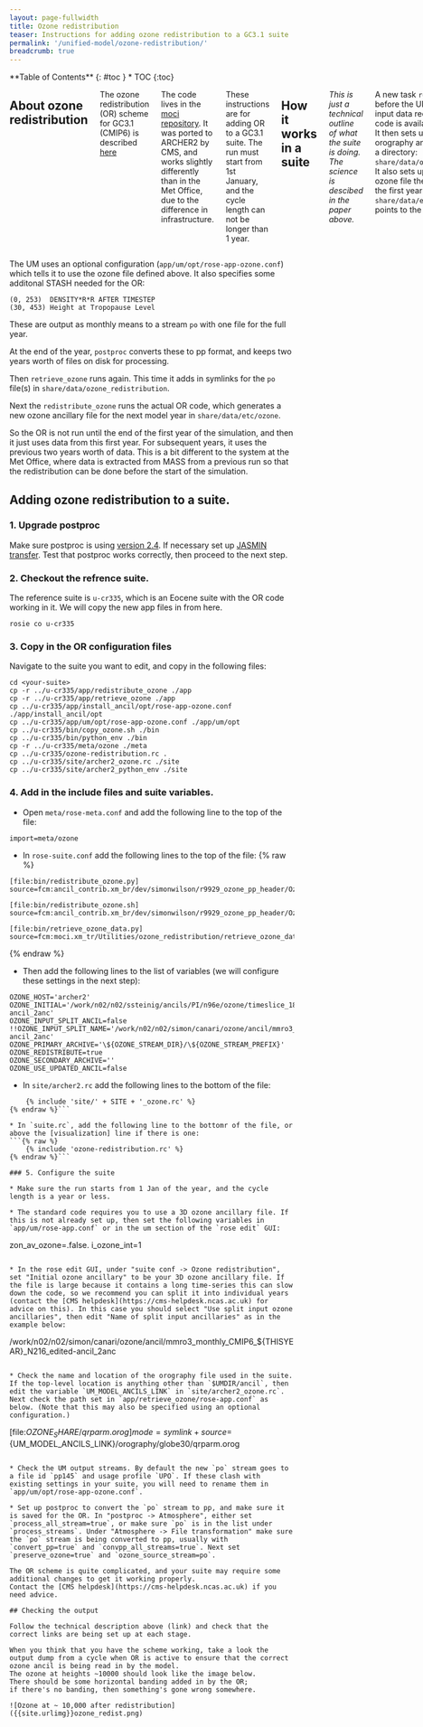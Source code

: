```yaml
---
layout: page-fullwidth
title: Ozone redistribution
teaser: Instructions for adding ozone redistribution to a GC3.1 suite
permalink: '/unified-model/ozone-redistribution/'
breadcrumb: true
---
```


<div class="row">
<div class="medium-4 medium-push-8 columns" markdown="1">
<div class="panel radius" markdown="1">
**Table of Contents**
{: #toc }
*  TOC
{:toc}
</div><!-- /.panel -->
</div><!-- /.medium-4 -->

<div class="medium-8 medium-pull-4 columns" markdown="1">

## About ozone redistribution

The ozone redistribution (OR) scheme for GC3.1 (CMIP6) is described [here](https://doi.org/10.1029/2019MS001714)

The code lives in the [moci repository](https://code.metoffice.gov.uk/trac/moci/wiki/OzoneRedistribution). 
It was ported to ARCHER2 by CMS, and works slightly differently than in the Met Office, 
due to the difference in infrastructure. 

These instructions are for adding OR to a GC3.1 suite. The run must start from 1st January, and the cycle length can not be longer than 1 year.

## How it works in a suite

_This is just a technical outline of what the suite is doing. The science is descibed in the paper above._

A new task `retrieve_ozone` runs before the UM and checks the input data required for the OR code is available.  
It then sets up symlinks to the orography and ozone ancillary in a directory: `share/data/ozone_redistribution`.
It also sets up a symlink to the ozone file the model will use for the first year of the simulation in `share/data/etc/ozone`. 
This just points to the original ozone ancil. 

</div><!-- /.medium-8.columns -->
</div><!-- /.row -->

The UM uses an optional configuration (`app/um/opt/rose-app-ozone.conf`) which tells it to use the ozone file defined above. 
It also specifies some additonal STASH needed for the OR: 
```
(0, 253)  DENSITY*R*R AFTER TIMESTEP
(30, 453) Height at Tropopause Level
```
These are output as monthly means to a stream `po` with one file for the full year. 

At the end of the year, `postproc` converts these to pp format, and keeps two years worth of files on disk for processing. 

Then `retrieve_ozone` runs again. This time it adds in symlinks for the `po` file(s) in `share/data/ozone_redistribution`. 

Next the `redistribute_ozone` runs the actual OR code, which generates a new ozone ancillary file for the next model year in `share/data/etc/ozone`. 

So the OR is not run until the end of the first year of the simulation, and then it just uses data from this first year. 
For subsequent years, it uses the previous two years worth of data. 
This is a bit different to the system at the Met Office, 
where data is extracted from MASS from a previous run 
so that the redistribution can be done before the start of the simulation.


## Adding ozone redistribution to a suite.

### 1. Upgrade postproc

Make sure postproc is using [version 2.4](unified-model/jdma.md#um-rose-suite-changes). 
If necessary set up [JASMIN transfer](unified_model/pptransfer/).
Test that postproc works correctly, then proceed to the next step.

### 2. Checkout the refrence suite.

The reference suite is `u-cr335`, which is an Eocene suite with the OR code working in it.
We will copy the new app files in from here.
```
rosie co u-cr335
```

### 3. Copy in the OR configuration files

Navigate to the suite you want to edit, and copy in the following files:
```
cd <your-suite>
cp -r ../u-cr335/app/redistribute_ozone ./app
cp -r ../u-cr335/app/retrieve_ozone ./app
cp ../u-cr335/app/install_ancil/opt/rose-app-ozone.conf ./app/install_ancil/opt
cp ../u-cr335/app/um/opt/rose-app-ozone.conf ./app/um/opt
cp ../u-cr335/bin/copy_ozone.sh ./bin
cp ../u-cr335/bin/python_env ./bin
cp -r ../u-cr335/meta/ozone ./meta
cp ../u-cr335/ozone-redistribution.rc .
cp ../u-cr335/site/archer2_ozone.rc ./site
cp ../u-cr335/site/archer2_python_env ./site
```

### 4. Add in the include files and suite variables. 

* Open `meta/rose-meta.conf` and add the following line to the top of the file:
```
import=meta/ozone
```

* In `rose-suite.conf` add the following lines to the top of the file:
{% raw %}
~~~
[file:bin/redistribute_ozone.py]
source=fcm:ancil_contrib.xm_br/dev/simonwilson/r9929_ozone_pp_header/OzoneConc/bin/redistribute_ozone.py

[file:bin/redistribute_ozone.sh]
source=fcm:ancil_contrib.xm_br/dev/simonwilson/r9929_ozone_pp_header/OzoneConc/bin/redistribute_ozone.sh

[file:bin/retrieve_ozone_data.py]
source=fcm:moci.xm_tr/Utilities/ozone_redistribution/retrieve_ozone_data.py@postproc_2.4
~~~
{% endraw %}

* Then add the following lines to the list of variables (we will configure these settings in the next step):

```
OZONE_HOST='archer2'
OZONE_INITIAL='/work/n02/n02/ssteinig/ancils/PI/n96e/ozone/timeslice_1850/mmro3_monthly_CMIP6_1850_N96_edited-ancil_2anc'
OZONE_INPUT_SPLIT_ANCIL=false
!!OZONE_INPUT_SPLIT_NAME='/work/n02/n02/simon/canari/ozone/ancil/mmro3_monthly_CMIP6_\${THISYEAR}_N216_edited-ancil_2anc'
OZONE_PRIMARY_ARCHIVE='\${OZONE_STREAM_DIR}/\${OZONE_STREAM_PREFIX}'
OZONE_REDISTRIBUTE=true
OZONE_SECONDARY_ARCHIVE=''
OZONE_USE_UPDATED_ANCIL=false
```

* In `site/archer2.rc` add the following lines to the bottom of the file:
```{% raw %}
	{% include 'site/' + SITE + '_ozone.rc' %}
{% endraw %}```

* In `suite.rc`, add the following line to the bottomr of the file, or above the [visualization] line if there is one:
```{% raw %}
	{% include 'ozone-redistribution.rc' %}
{% endraw %}```

### 5. Configure the suite 

* Make sure the run starts from 1 Jan of the year, and the cycle length is a year or less.

* The standard code requires you to use a 3D ozone ancillary file. If this is not already set up, then set the following variables in `app/um/rose-app.conf` or in the um section of the `rose edit` GUI:
```
  zon_av_ozone=.false.
  i_ozone_int=1
```

* In the rose edit GUI, under "suite conf -> Ozone redistribution", set "Initial ozone ancillary" to be your 3D ozone ancillary file. If the file is large because it contains a long time-series this can slow down the code, so we recommend you can split it into individual years (contact the [CMS helpdesk](https://cms-helpdesk.ncas.ac.uk) for advice on this). In this case you should select "Use split input ozone ancillaries", then edit "Name of split input ancillaries" as in the example below: 
```
/work/n02/n02/simon/canari/ozone/ancil/mmro3_monthly_CMIP6_\${THISYEAR}_N216_edited-ancil_2anc
```

* Check the name and location of the orography file used in the suite. If the top-level location is anything other than `$UMDIR/ancil`, then edit the variable `UM_MODEL_ANCILS_LINK` in `site/archer2_ozone.rc`. Next check the path set in `app/retrieve_ozone/rose-app.conf` as below. (Note that this may also be specified using an optional configuration.)
```
[file:$OZONE_SHARE/qrparm.orog]
mode=symlink+
source=${UM_MODEL_ANCILS_LINK}/orography/globe30/qrparm.orog
```

* Check the UM output streams. By default the new `po` stream goes to a file id `pp145` and usage profile `UPO`. If these clash with existing settings in your suite, you will need to rename them in `app/um/opt/rose-app-ozone.conf`. 

* Set up postproc to convert the `po` stream to pp, and make sure it is saved for the OR. In "postproc -> Atmosphere", either set `process_all_stream=true`, or make sure `po` is in the list under `process_streams`. Under "Atmosphere -> File transformation" make sure the `po` stream is being converted to pp, usually with `convert_pp=true` and `convpp_all_streams=true`. Next set `preserve_ozone=true` and `ozone_source_stream=po`. 

The OR scheme is quite complicated, and your suite may require some additional changes to get it working properly. 
Contact the [CMS helpdesk](https://cms-helpdesk.ncas.ac.uk) if you need advice. 

## Checking the output

Follow the technical description above (link) and check that the correct links are being set up at each stage. 

When you think that you have the scheme working, take a look the output dump from a cycle when OR is active to ensure that the correct ozone ancil is being read in by the model. 
The ozone at heights ~10000 should look like the image below. 
There should be some horizontal banding added in by the OR; 
if there's no banding, then something's gone wrong somewhere.

![Ozone at ~ 10,000 after redistribution]({{site.urlimg}}ozone_redist.png)
